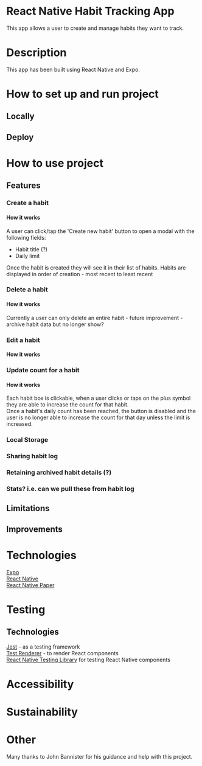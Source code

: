 # React Native Habit Tracking App
This app allows a user to create and manage habits they want to track.

# Description
This app has been built using React Native and Expo.

# How to set up and run project
## Locally
## Deploy

# How to use project
## Features
### Create a habit
#### How it works
A user can click/tap the 'Create new habit' button to open a modal with the following fields:
- Habit title (?)
- Daily limit

Once the habit is created they will see it in their list of habits. Habits are displayed in order of creation - most recent to least recent

### Delete a habit
#### How it works
Currently a user can only delete an entire habit - future improvement - archive habit data but no longer show?

### Edit a habit
#### How it works

### Update count for a habit
#### How it works
Each habit box is clickable, when a user clicks or taps on the plus symbol they are able to increase the count for that habit.</br>
Once a habit's daily count has been reached, the button is disabled and the user is no longer able to increase the count for that day unless the limit is increased.

### Local Storage
### Sharing habit log
### Retaining archived habit details (?)
### Stats? i.e. can we pull these from habit log

## Limitations
## Improvements

# Technologies
[Expo](https://expo.dev/) </br>
[React Native](https://reactnative.dev/) </br>
[React Native Paper](https://callstack.github.io/react-native-paper/) </br>

# Testing
## Technologies
[Jest](https://jestjs.io/) - as a testing framework </br>
[Test Renderer](https://reactjs.org/docs/test-renderer.html) - to render React components </br>
[React Native Testing Library](https://testing-library.com/docs/react-native-testing-library/intro) for testing React Native components

# Accessibility

# Sustainability

# Other
Many thanks to John Bannister for his guidance and help with this project.


